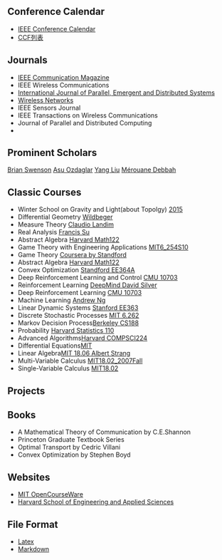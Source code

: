## Conference Calendar
* [IEEE Conference Calendar](https://www.ieee.org/conferences/index.html)
* [CCF列表](https://www.ccf.org.cn/)

## Journals
* [IEEE Communication Magazine](https://www.comsoc.org/publications/magazines/ieee-communications-magazine)
* IEEE Wireless Communications
* [International Journal of Parallel, Emergent and Distributed Systems](http://www.tandfonline.com)
* [Wireless Networks](http://link.springer.com/journal/11276)
* IEEE Sensors Journal
* IEEE Transactions on Wireless Communications
* Journal of Parallel and Distributed Computing
*

## Prominent Scholars
[Brian Swenson](scholar.google.com) 
[Asu Ozdaglar](scholar.google.com)
[Yang Liu](https://xueyuhanlang.github.io)
[Mérouane Debbah](http://www.laneas.com/merouane-debbah)

## Classic Courses
* Winter School on Gravity and Light(about Topolgy) [2015](www.youtube.com)
* Differential Geometry [Wildbeger](www.youtube.com)
* Measure Theory [Claudio Landim](www.youtube.com)
* Real Analysis [Francis Su](www.youtube.com)
* Abstract Algebra [Harvard Math122](www.youtube.com)
* Game Theory with Engineering Applications [MIT6\_254S10](www.google.com)
* Game Theory [Coursera by Standford](www.youtube.com)
* Abstract Algebra [Harvard Math122](www.youtube.com)
* Convex Optimization [Standford EE364A](www.youtube.com)
* Deep Reinforcement Learning and Control [CMU 10703](www.youtube.com)
* Reinforcement Learning [DeepMind David Silver](youtube.com)
* Deep Reinforcement Learning [CMU 10703](ketefvision.github.io)
* Machine Learning [Andrew Ng](www.coursera.com)
* Linear Dynamic Systems [Stanford EE363](www.youtube.com)
* Discrete Stochastic Processes [MIT 6.262](www.youtube.com)
* Markov Decision Process[Berkeley CS188](www.youtube.com)
* Probability [Harvard Statistics 110](www.youtube.com)
* Advanced Algorithms[Harvard COMPSCI224](www.youtube.com)
* Differential Equations[MIT](www.youtube.com)
* Linear Algebra[MIT 18.06 Albert Strang](www.youtube.com) 
* Multi-Variable Calculus [MIT18.02\_2007Fall](youtube.com)
* Single-Variable Calculus [MIT18.02](www.youtube.com)

## Projects

## Books

* A Mathematical Theory of Communication by C.E.Shannon
* Princeton Graduate Textbook Series
* Optimal Transport by Cedric Villani
* Convex Optimization by Stephen Boyd

## Websites

* [MIT OpenCourseWare](https://ocw.mit.edu)
* [Harvard School of Engineering and Applied Sciences](https://seas.harvard.edu)

## File Format
* [Latex](https://www.latex-project.org/)
* [Markdown](https://www.runoob.com/markdown/md-tutorial.html)

